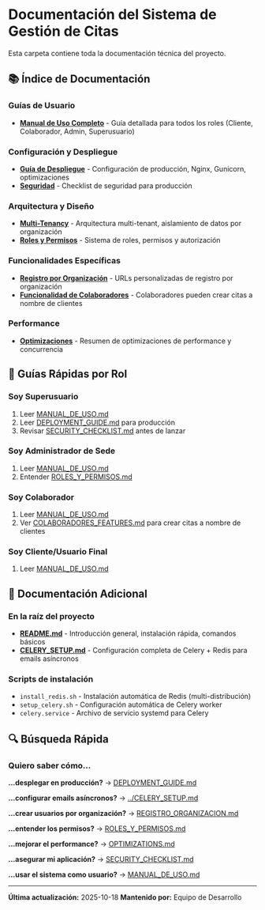# Documentación del Sistema de Gestión de Citas

Esta carpeta contiene toda la documentación técnica del proyecto.

## 📚 Índice de Documentación

### Guías de Usuario
- **[Manual de Uso Completo](MANUAL_DE_USO.md)** - Guía detallada para todos los roles (Cliente, Colaborador, Admin, Superusuario)

### Configuración y Despliegue
- **[Guía de Despliegue](DEPLOYMENT_GUIDE.md)** - Configuración de producción, Nginx, Gunicorn, optimizaciones
- **[Seguridad](SECURITY_CHECKLIST.md)** - Checklist de seguridad para producción

### Arquitectura y Diseño
- **[Multi-Tenancy](MULTITENANCY.md)** - Arquitectura multi-tenant, aislamiento de datos por organización
- **[Roles y Permisos](ROLES_Y_PERMISOS.md)** - Sistema de roles, permisos y autorización

### Funcionalidades Específicas
- **[Registro por Organización](REGISTRO_ORGANIZACION.md)** - URLs personalizadas de registro por organización
- **[Funcionalidad de Colaboradores](COLABORADORES_FEATURES.md)** - Colaboradores pueden crear citas a nombre de clientes

### Performance
- **[Optimizaciones](OPTIMIZATIONS.md)** - Resumen de optimizaciones de performance y concurrencia

## 🎯 Guías Rápidas por Rol

### Soy Superusuario
1. Leer [MANUAL_DE_USO.md](MANUAL_DE_USO.md#panel-de-superusuario)
2. Leer [DEPLOYMENT_GUIDE.md](DEPLOYMENT_GUIDE.md) para producción
3. Revisar [SECURITY_CHECKLIST.md](SECURITY_CHECKLIST.md) antes de lanzar

### Soy Administrador de Sede
1. Leer [MANUAL_DE_USO.md](MANUAL_DE_USO.md#panel-de-administrador-de-sede)
2. Entender [ROLES_Y_PERMISOS.md](ROLES_Y_PERMISOS.md#administrador-de-sede)

### Soy Colaborador
1. Leer [MANUAL_DE_USO.md](MANUAL_DE_USO.md#panel-de-colaborador)
2. Ver [COLABORADORES_FEATURES.md](COLABORADORES_FEATURES.md) para crear citas a nombre de clientes

### Soy Cliente/Usuario Final
1. Leer [MANUAL_DE_USO.md](MANUAL_DE_USO.md#panel-de-usuario-cliente)

## 📖 Documentación Adicional

### En la raíz del proyecto
- **[README.md](../README.md)** - Introducción general, instalación rápida, comandos básicos
- **[CELERY_SETUP.md](../CELERY_SETUP.md)** - Configuración completa de Celery + Redis para emails asíncronos

### Scripts de instalación
- `install_redis.sh` - Instalación automática de Redis (multi-distribución)
- `setup_celery.sh` - Configuración automática de Celery worker
- `celery.service` - Archivo de servicio systemd para Celery

## 🔍 Búsqueda Rápida

### Quiero saber cómo...

**...desplegar en producción?**
→ [DEPLOYMENT_GUIDE.md](DEPLOYMENT_GUIDE.md)

**...configurar emails asíncronos?**
→ [../CELERY_SETUP.md](../CELERY_SETUP.md)

**...crear usuarios por organización?**
→ [REGISTRO_ORGANIZACION.md](REGISTRO_ORGANIZACION.md)

**...entender los permisos?**
→ [ROLES_Y_PERMISOS.md](ROLES_Y_PERMISOS.md)

**...mejorar el performance?**
→ [OPTIMIZATIONS.md](OPTIMIZATIONS.md)

**...asegurar mi aplicación?**
→ [SECURITY_CHECKLIST.md](SECURITY_CHECKLIST.md)

**...usar el sistema como usuario?**
→ [MANUAL_DE_USO.md](MANUAL_DE_USO.md)

---

**Última actualización:** 2025-10-18
**Mantenido por:** Equipo de Desarrollo
